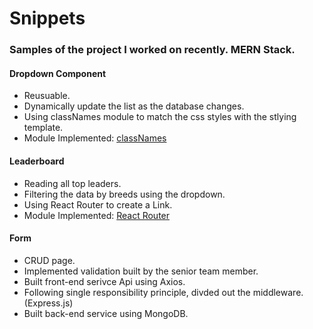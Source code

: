 # Snippets
### Samples of the project I worked on recently. MERN Stack.
#### Dropdown Component
* Reusuable.
* Dynamically update the list as the database changes.
* Using classNames module to match the css styles with the stlying template.
* Module Implemented: [classNames](https://github.com/JedWatson/classnames)

#### Leaderboard
* Reading all top leaders.
* Filtering the data by breeds using the dropdown.
* Using React Router to create a Link.
* Module Implemented: [React Router](https://github.com/ReactTraining/react-router)

#### Form
* CRUD page.
* Implemented validation built by the senior team member.
* Built front-end serivce Api using Axios.
* Following single responsibility principle, divded out the middleware. (Express.js)
* Built back-end service using MongoDB.

